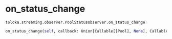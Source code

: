 # on_status_change
`toloka.streaming.observer.PoolStatusObserver.on_status_change`

```python
on_status_change(self, callback: Union[Callable[[Pool], None], Callable[[Pool], Awaitable[None]]])
```


